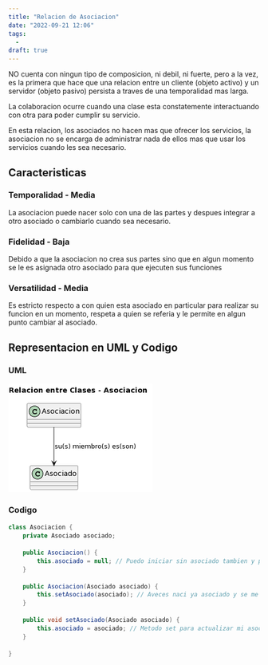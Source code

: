 ```yaml
---
title: "Relacion de Asociacion"
date: "2022-09-21 12:06"
tags: 
  - 
draft: true
---
```

NO cuenta con ningun tipo de composicion, ni debil, ni fuerte, pero a la vez, es la primera que hace que una relacion entre un cliente (objeto activo) y un servidor (objeto pasivo) persista a traves de una temporalidad mas larga.

La colaboracion ocurre cuando una clase esta constatemente interactuando con otra para poder cumplir su servicio.

En esta relacion, los asociados no hacen mas que ofrecer los servicios, la asociacion no se encarga de administrar nada de ellos mas que usar los servicios cuando les sea necesario.

## Caracteristicas
### Temporalidad - Media
La asociacion puede nacer solo con una de las partes y despues integrar a otro asociado o cambiarlo cuando sea necesario.

### Fidelidad - Baja
Debido a que la asociacion no crea sus partes sino que en algun momento se le es asignada otro asociado para que ejecuten sus funciones

### Versatilidad - Media
Es estricto respecto a con quien esta asociado en particular para realizar su funcion en un momento, respeta a quien se referia y le permite en algun punto cambiar al asociado.

## Representacion en UML y Codigo
### UML
![RelacionAsociacion.png](files/RelacionAsociacion.png)

### Codigo
```Java
class Asociacion {
	private Asociado asociado;

	public Asociacion() {
		this.asociado = null; // Puedo iniciar sin asociado tambien y posteriormente asociarme mediante el metodo set.
	}

	public Asociacion(Asociado asociado) {
		this.setAsociado(asociado); // Aveces naci ya asociado y se me puede cambiar despues, a veces no naci asociado, pero el metodo set siempre esta disponible.
	}

	public void setAsociado(Asociado asociado) {
		this.asociado = asociado; // Metodo set para actualizar mi asociado
	}

}
```

